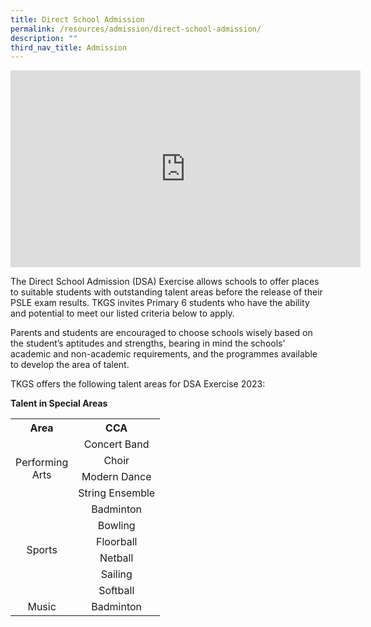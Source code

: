 ```yaml
---
title: Direct School Admission
permalink: /resources/admission/direct-school-admission/
description: ""
third_nav_title: Admission
---
```

<center><iframe width="560" height="315" src="https://www.youtube.com/embed/wXNyVhlxC1Q" title="YouTube video player" frameborder="0" allow="accelerometer; autoplay; clipboard-write; encrypted-media; gyroscope; picture-in-picture; web-share" allowfullscreen></iframe></center>

<p>The Direct School Admission (DSA) Exercise allows schools to offer places to suitable students with outstanding talent areas before the release of their PSLE exam results. TKGS invites Primary 6 students who have the ability and potential to meet our listed criteria below to apply.</p>

<p>Parents and students are encouraged to choose schools wisely based on the student’s aptitudes and strengths, bearing in mind the schools’ academic and non-academic requirements, and the programmes available to develop the area of talent.</p>

<p>TKGS offers the following talent areas for DSA Exercise 2023:</p>
<p><b>Talent in Special Areas</b><p>
<table>
	<tbody>
		<tr>
			<th style="text-align: center">Area</th>
			<th style="text-align: center">CCA</th>
		</tr>
		<tr style="text-align: center">
			<td style="vertical-align: middle;" rowspan="4">Performing <br>Arts</td>
			<td>Concert Band</td>
		</tr>
		<tr style="text-align: center">
			<td>Choir</td>
		</tr>
		<tr style="text-align: center">
			<td>Modern Dance</td>
		</tr>
		<tr style="text-align: center">
			<td>String Ensemble</td>
		</tr>
		<tr style="text-align: center">
			<td style="vertical-align: middle;" rowspan="6">Sports</td>
			<td>Badminton</td>
		</tr>
		<tr style="text-align: center">
			<td>Bowling</td>
		</tr>
		<tr style="text-align: center">
			<td>Floorball</td>
		</tr>
		<tr style="text-align: center">
			<td>Netball</td>
		</tr>
		<tr style="text-align: center">
			<td>Sailing</td>
		</tr>
		<tr style="text-align: center">
			<td>Softball</td>
		</tr>
		<tr style="text-align: center">
			<td>Music</td>
			<td>Badminton</td>
		</tr>
				</tbody>
		</table>